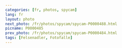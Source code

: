 ```yaml
---
categories: [fr, photos, spycam]
lang: fr
layout: photo
next_photo: /fr/photos/spycam/spycam-P0000488.html
picname: P0000485
prev_photo: /fr/photos/spycam/spycam-P0000484.html
tags: [Felsenadler, Fotofalle]
---
```


